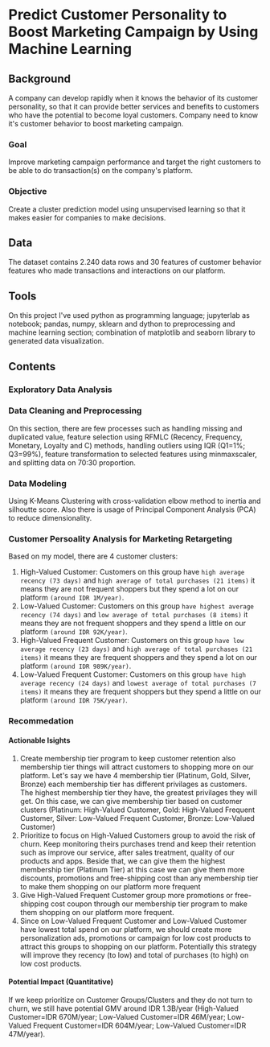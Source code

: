 # Predict Customer Personality to Boost Marketing Campaign by Using Machine Learning
## Background
A company can develop rapidly when it knows the behavior of its customer personality, so that it can provide better services and benefits to customers who have the potential to become loyal customers.
Company need to know it's customer behavior to boost marketing campaign.
### Goal
Improve marketing campaign performance and target the right customers to be able to do transaction(s) on the company's platform.
### Objective 
Create a cluster prediction model using unsupervised learning so that it makes easier for companies to make decisions.
## Data
The dataset contains 2.240 data rows and 30 features of customer behavior features who made transactions and interactions on our platform.
## Tools
On this project I've used python as programming language; jupyterlab as notebook; pandas, numpy, sklearn and dython to preprocessing and machine learning section; combination of matplotlib and seaborn library to generated data visualization.
## Contents
### **Exploratory Data Analysis**
### **Data Cleaning and Preprocessing**
On this section, there are few processes such as handling missing and duplicated value, feature selection using RFMLC (Recency, Frequency, Monetary, Loyalty and C) methods, handling outliers using IQR (Q1=1%; Q3=99%), feature transformation to selected features using minmaxscaler, and splitting data on 70:30 proportion.
### **Data Modeling**
Using K-Means Clustering with cross-validation elbow method to inertia and silhoutte score. Also there is usage of Principal Component Analysis (PCA) to reduce dimensionality.
### **Customer Persoality Analysis for Marketing Retargeting**
Based on my model, there are 4 customer clusters:
1. High-Valued Customer:
Customers on this group have `high average recency (73 days)` and `high average of total purchases (21 items)` it means they are not frequent shoppers but they spend a lot on our platform `(around IDR 1M/year)`.
2. Low-Valued Customer:
Customers on this group `have highest average recency (74 days)` and `low average of total purchases (8 items)` it means they are not frequent shoppers and they spend a little on our platform `(around IDR 92K/year)`.
3. High-Valued Frequent Customer:
Customers on this group `have low average recency (23 days)` and `high average of total purchases (21 items)` it means they are frequent shoppers and they spend a lot on our platform `(around IDR 989K/year)`.
4. Low-Valued Frequent Customer:
Customers on this group `have high average recency (24 days)` and `lowest average of total purchases (7 items)` it means they are frequent shoppers but they spend a little on our platform `(around IDR 75K/year)`.
### **Recommedation**
#### Actionable Isights
1. Create membership tier program to keep customer retention also membership tier things will attract customers to shopping more on our platform. Let's say we have 4 membership tier (Platinum, Gold, Silver, Bronze) each membership tier has different privilages as customers. The highest membership tier they have, the greatest privilages they will get. On this case, we can give membership tier based on customer clusters (Platinum: High-Valued Customer, Gold: High-Valued Frequent Customer, Silver: Low-Valued Frequent Customer, Bronze: Low-Valued Customer)
2. Prioritize to focus on High-Valued Customers group to avoid the risk of churn. Keep monitoring theirs purchases trend and keep their retention such as improve our service, after sales treatment, quality of our products and apps. Beside that, we can give them the highest membership tier (Platinum Tier) at this case we can give them more discounts, promotions and free-shipping cost than any membership tier to make them shopping on our platform more frequent
3. Give High-Valued Frequent Customer group more promotions or free-shipping cost coupon through our membership tier program to make them shopping on our platform more frequent.
4. Since on Low-Valued Frequent Customer and Low-Valued Customer have lowest total spend on our platform, we should create more personalization ads, promotions or campaign for low cost products to attract this groups to shopping on our platform. Potentially this strategy will improve they recency (to low) and total of purchases (to high) on low cost products.
#### Potential Impact (Quantitative)
If we keep prioritize on Customer Groups/Clusters and they do not turn to churn, we still have potential GMV around IDR 1.3B/year (High-Valued Customer=IDR 670M/year; Low-Valued Customer=IDR 46M/year; Low-Valued Frequent Customer=IDR 604M/year; Low-Valued Customer=IDR 47M/year).
